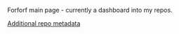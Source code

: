 Forforf main page - currently a dashboard into my repos.

[Additional repo metadata](.repo-meta.yml)

